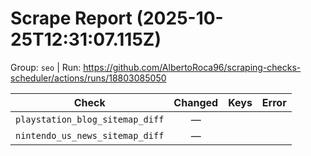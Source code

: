 # Scrape Report (2025-10-25T12:31:07.115Z)

Group: `seo`  |  Run: https://github.com/AlbertoRoca96/scraping-checks-scheduler/actions/runs/18803085050

| Check | Changed | Keys | Error |
|---|:---:|:--|:--|
| `playstation_blog_sitemap_diff` | — |  |  |
| `nintendo_us_news_sitemap_diff` | — |  |  |

